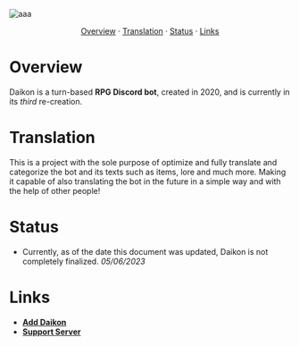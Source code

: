 ![aaa](https://cdn.discordapp.com/attachments/1104964856110649375/1115115106301399130/20230605_000853.png)

<p align="center">
  <a href="#overview">Overview</a>
  ·
  <a href="#translation">Translation</a>
  ·
  <a href="#status">Status</a>
  ·
  <a href="#links">Links</a>
</p>

# Overview

Daikon is a turn-based **RPG Discord bot**, created in 2020, and is currently in its *third* re-creation.

# Translation
This is a project with the sole purpose of optimize and fully translate and categorize the bot and its texts such as items, lore and much more.
Making it capable of also translating the bot in the future in a simple way and with the help of other people!

# Status
- Currently, as of the date this document was updated, Daikon is not completely finalized.
*05/06/2023*

# Links
- **[Add Daikon](https://discord.gg/QuGSbPKNMK)**
- **[Support Server](https://discord.gg/)**

